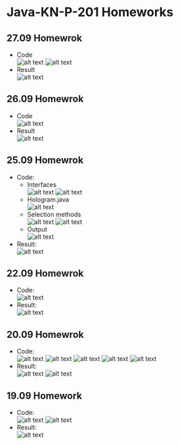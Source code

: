 # Java-KN-P-201 Homeworks
## 27.09 Homewrok
* Code <br>
  ![alt text](https://github.com/dsgnrr/Java-KN-P-201/blob/master/Homework/hw6/holo.png)
  ![alt text](https://github.com/dsgnrr/Java-KN-P-201/blob/master/Homework/hw6/newspaper.png)
* Result <br>
  ![alt text](https://github.com/dsgnrr/Java-KN-P-201/blob/master/Homework/hw6/result.png)
## 26.09 Homewrok
* Code <br>
  ![alt text](https://github.com/dsgnrr/Java-KN-P-201/blob/master/Homework/hw5/parseHolo.png)
* Result <br>
  ![alt text](https://github.com/dsgnrr/Java-KN-P-201/blob/master/Homework/hw5/result.png)
## 25.09 Homewrok
* Code: <br>
  + Interfaces <br>
  ![alt text](https://github.com/dsgnrr/Java-KN-P-201/blob/master/Homework/hw4/interface1.png)
  ![alt text](https://github.com/dsgnrr/Java-KN-P-201/blob/master/Homework/hw4/interface2.png)
  + Hologram.java <br>
  ![alt text](https://github.com/dsgnrr/Java-KN-P-201/blob/master/Homework/hw4/hologram.png)
  + Selection methods <br>
  ![alt text](https://github.com/dsgnrr/Java-KN-P-201/blob/master/Homework/hw4/selection_methods.png)
  ![alt text](https://github.com/dsgnrr/Java-KN-P-201/blob/master/Homework/hw4/filter_functions.png)
  + Output <br>
  ![alt text](https://github.com/dsgnrr/Java-KN-P-201/blob/master/Homework/hw4/output.png)
* Result: <br>
![alt text](https://github.com/dsgnrr/Java-KN-P-201/blob/master/Homework/hw4/result.png)
## 22.09 Homewrok
* Code: <br>
![alt text](https://github.com/dsgnrr/Java-KN-P-201/blob/master/Homework/hw3/code1.png)
* Result: <br>
![alt text](https://github.com/dsgnrr/Java-KN-P-201/blob/master/Homework/hw3/result.png)
## 20.09 Homewrok
* Code: <br>
![alt text](https://github.com/dsgnrr/Java-KN-P-201/blob/master/Homework/hw2/code.png)
![alt text](https://github.com/dsgnrr/Java-KN-P-201/blob/master/Homework/hw2/code2.png)
![alt text](https://github.com/dsgnrr/Java-KN-P-201/blob/master/Homework/hw2/code3.png)
![alt text](https://github.com/dsgnrr/Java-KN-P-201/blob/master/Homework/hw2/code4.png)
![alt text](https://github.com/dsgnrr/Java-KN-P-201/blob/master/Homework/hw2/code5.png)
* Result: <br>
![alt text](https://github.com/dsgnrr/Java-KN-P-201/blob/master/Homework/hw2/result.png)
![alt text](https://github.com/dsgnrr/Java-KN-P-201/blob/master/Homework/hw2/file.png)
## 19.09 Homework
* Code: <br>
![alt text](https://github.com/dsgnrr/Java-KN-P-201/blob/master/Homework/hw1/code1.png)
![alt text](https://github.com/dsgnrr/Java-KN-P-201/blob/master/Homework/hw1/code2.png)
* Result: <br>
![alt text](https://github.com/dsgnrr/Java-KN-P-201/blob/master/Homework/hw1/result.png)
